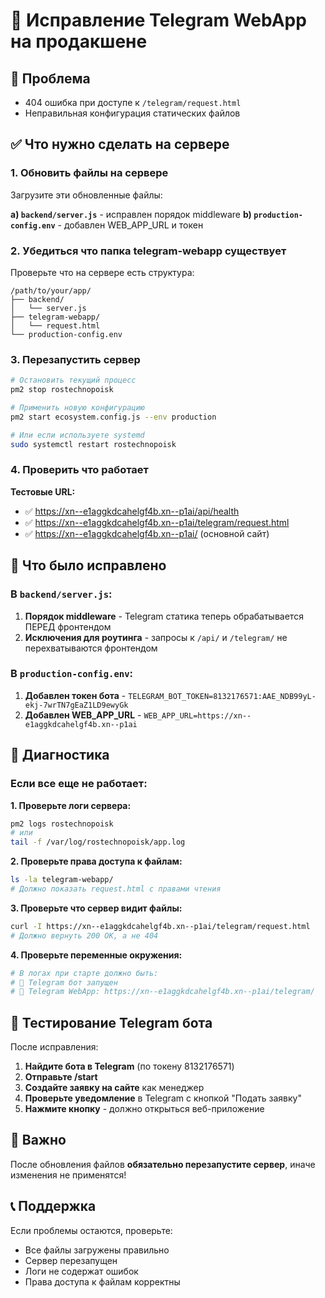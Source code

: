 # 🚀 Исправление Telegram WebApp на продакшене

## 🎯 Проблема
- 404 ошибка при доступе к `/telegram/request.html`
- Неправильная конфигурация статических файлов

## ✅ Что нужно сделать на сервере

### 1. Обновить файлы на сервере

Загрузите эти обновленные файлы:

**a) `backend/server.js`** - исправлен порядок middleware
**b) `production-config.env`** - добавлен WEB_APP_URL и токен

### 2. Убедиться что папка telegram-webapp существует

Проверьте что на сервере есть структура:
```
/path/to/your/app/
├── backend/
│   └── server.js
├── telegram-webapp/
│   └── request.html
└── production-config.env
```

### 3. Перезапустить сервер

```bash
# Остановить текущий процесс
pm2 stop rostechnopoisk

# Применить новую конфигурацию
pm2 start ecosystem.config.js --env production

# Или если используете systemd
sudo systemctl restart rostechnopoisk
```

### 4. Проверить что работает

**Тестовые URL:**
- ✅ https://xn--e1aggkdcahelgf4b.xn--p1ai/api/health
- ✅ https://xn--e1aggkdcahelgf4b.xn--p1ai/telegram/request.html
- ✅ https://xn--e1aggkdcahelgf4b.xn--p1ai/ (основной сайт)

## 🔧 Что было исправлено

### В `backend/server.js`:
1. **Порядок middleware** - Telegram статика теперь обрабатывается ПЕРЕД фронтендом
2. **Исключения для роутинга** - запросы к `/api/` и `/telegram/` не перехватываются фронтендом

### В `production-config.env`:
1. **Добавлен токен бота** - `TELEGRAM_BOT_TOKEN=8132176571:AAE_NDB99yL-ekj-7wrTN7gEaZ1LD9ewyGk`
2. **Добавлен WEB_APP_URL** - `WEB_APP_URL=https://xn--e1aggkdcahelgf4b.xn--p1ai`

## 🐛 Диагностика

### Если все еще не работает:

**1. Проверьте логи сервера:**
```bash
pm2 logs rostechnopoisk
# или
tail -f /var/log/rostechnopoisk/app.log
```

**2. Проверьте права доступа к файлам:**
```bash
ls -la telegram-webapp/
# Должно показать request.html с правами чтения
```

**3. Проверьте что сервер видит файлы:**
```bash
curl -I https://xn--e1aggkdcahelgf4b.xn--p1ai/telegram/request.html
# Должно вернуть 200 OK, а не 404
```

**4. Проверьте переменные окружения:**
```bash
# В логах при старте должно быть:
# 🤖 Telegram бот запущен
# 🤖 Telegram WebApp: https://xn--e1aggkdcahelgf4b.xn--p1ai/telegram/
```

## 📱 Тестирование Telegram бота

После исправления:

1. **Найдите бота в Telegram** (по токену 8132176571)
2. **Отправьте /start**
3. **Создайте заявку на сайте** как менеджер
4. **Проверьте уведомление** в Telegram с кнопкой "Подать заявку"
5. **Нажмите кнопку** - должно открыться веб-приложение

## 🚨 Важно

После обновления файлов **обязательно перезапустите сервер**, иначе изменения не применятся!

## 📞 Поддержка

Если проблемы остаются, проверьте:
- Все файлы загружены правильно
- Сервер перезапущен
- Логи не содержат ошибок
- Права доступа к файлам корректны
